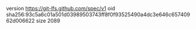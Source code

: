 version https://git-lfs.github.com/spec/v1
oid sha256:93c5a6c01a501d03989503743ff8f0f93525490a4dc3e646c65740962d006622
size 2089
